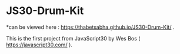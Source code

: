 # JS30-Drum-Kit

*can be viewed here : https://thabetsabha.github.io/JS30-Drum-Kit/ .

This is the first project from JavaScript30 by Wes Bos ( https://javascript30.com/ ).
